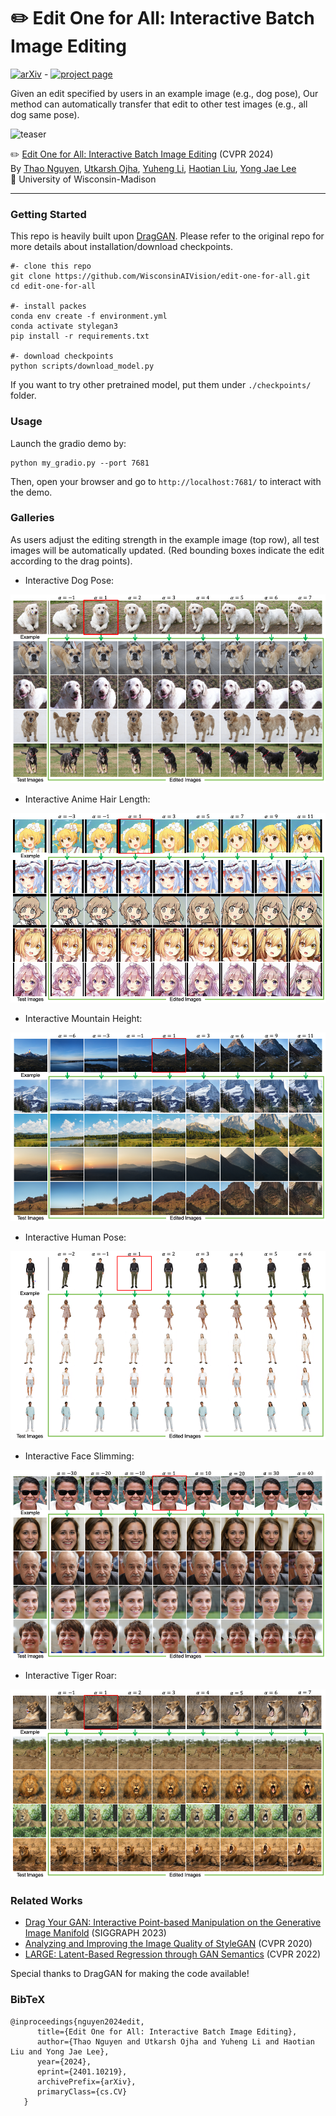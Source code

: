 # ✏️ Edit One for All: Interactive Batch Image Editing

[![arXiv](https://img.shields.io/badge/arXiv-2104.01867-red.svg)](https://arxiv.org/abs/2401.10219) - [![project page](https://img.shields.io/badge/ProjectPage-up-green.svg)](https://thaoshibe.github.io/edit-one-for-all)

Given an edit specified by users in an example image (e.g., dog pose),
Our method can automatically transfer that edit to other test images (e.g., all dog same pose).

![](./images/teaser-gif.gif "teaser")

✏️ [Edit One for All: Interactive Batch Image Editing](https://thaoshibe.github.io/edit-one-for-all/) (CVPR 2024)<br>
By [Thao Nguyen](https://thaoshibe.github.io/), [Utkarsh Ojha](https://utkarshojha.github.io/), [Yuheng Li](https://yuheng-li.github.io/), [Haotian Liu](https://hliu.cc/), [Yong Jae Lee](https://pages.cs.wisc.edu/~yongjaelee/) <br>
🦡 University of Wisconsin-Madison<br>

---

### Getting Started

This repo is heavily built upon [DragGAN](https://github.com/XingangPan/DragGAN). Please refer to the original repo for more details about installation/download checkpoints.

```
#- clone this repo
git clone https://github.com/WisconsinAIVision/edit-one-for-all.git
cd edit-one-for-all

#- install packes
conda env create -f environment.yml
conda activate stylegan3
pip install -r requirements.txt

#- download checkpoints
python scripts/download_model.py

```

If you want to try other pretrained model, put them under `./checkpoints/` folder.


### Usage

Launch the gradio demo by:

```
python my_gradio.py --port 7681
```

Then, open your browser and go to `http://localhost:7681/` to interact with the demo.

### Galleries

As users adjust the editing strength in the example image (top row), all test images will be automatically updated. (Red bounding boxes indicate the edit according to the drag points).

- Interactive Dog Pose:

![](./images/interactive/Slide1.png "teaser")

- Interactive Anime Hair Length:

![](./images/interactive/Slide2.png "teaser")

- Interactive Mountain Height:

![](./images/interactive/Slide3.png "teaser")

- Interactive Human Pose:

![](./images/interactive/Slide4.png "teaser")

- Interactive Face Slimming:

![](./images/interactive/Slide5.png "teaser")

- Interactive Tiger Roar:

![](./images/interactive/Slide7.png "teaser")


### Related Works

- [Drag Your GAN: Interactive Point-based Manipulation on the Generative Image Manifold](https://vcai.mpi-inf.mpg.de/projects/DragGAN/) (SIGGRAPH 2023)
- [Analyzing and Improving the Image Quality of StyleGAN](https://openaccess.thecvf.com/content_CVPR_2020/papers/Karras_Analyzing_and_Improving_the_Image_Quality_of_StyleGAN_CVPR_2020_paper.pdf) (CVPR 2020)
- [LARGE: Latent-Based Regression through GAN Semantics](https://yotamnitzan.github.io/LARGE/) (CVPR 2022)

Special thanks to DragGAN for making the code available!

### BibTeX


```
@inproceedings{nguyen2024edit,
      title={Edit One for All: Interactive Batch Image Editing},
      author={Thao Nguyen and Utkarsh Ojha and Yuheng Li and Haotian Liu and Yong Jae Lee},
      year={2024},
      eprint={2401.10219},
      archivePrefix={arXiv},
      primaryClass={cs.CV}
   }
```
